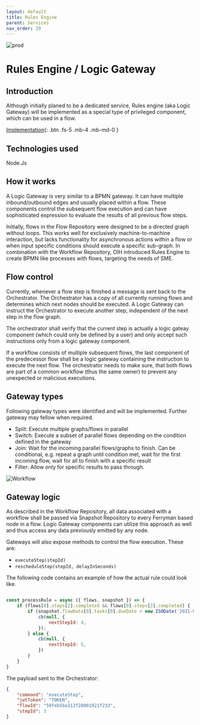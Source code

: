 ```yaml
---
layout: default
title: Rules Engine
parent: Services
nav_order: 19
---
```


<!-- Description Guidelines

Please note:
Use the full links to reference other files or images! Relative links will not work under our theme settings settings.
-->

<!-- please choose the appropriate batch and delete/comment the others  -->
![prod](https://img.shields.io/badge/Status-Production-brightgreen.svg)


# **Rules Engine / Logic Gateway** <!-- make sure spelling is consistent with other sources and within this document -->

## Introduction

<!-- 2 sentences: what does it do and how -->
Although initially planed to be a dedicated service, Rules engine (aka Logic Gateway) will be implemented as a special type of privileged component, which can be used in a flow.   

[Implementation](https://github.com/openintegrationhub/openintegrationhub/tree/master/lib/logic-gateway){: .btn .fs-5 .mb-4 .mb-md-0 }

## Technologies used
<!-- please name and elaborate on other technologies or standards the service uses -->

Node.Js

## How it works
<!-- describe core functionalities and underlying concepts in more detail -->
A Logic Gateway is very similar to a BPMN gateway. It can have multiple inbound/outbound edges and usually placed within a flow. These components control the subsequent flow execution and can have sophisticated expression to evaluate the results of all previous flow steps.

Initially, flows in the Flow Repository were designed to be a directed graph without loops. This works well for exclusively machine-to-machine interaction, but lacks functionality for asynchronous actions within a flow or when input specific conditions should execute a specific sub-graph. In combination with the Workflow Repository, OIH introduced Rules Engine to create BPMN like processes with flows, targeting the needs of SME.

## Flow control

Currently, whenever a flow step is finished a message is sent back to the Orchestrator. The Orchestrator has a copy of all currently running flows and determines which next nodes should be executed. A Logic Gateway can instruct the Orchestrator to execute another step, independent of the next step in the flow graph. 

The orchestrator shall verify that the current step is actually a logic gateay component (which could only be defined by a user) and only accept such instructions only from a logic gateway component. 

If a workflow consists of multiple subsequent flows, the last component of the predecessor flow shall be a logic gateway containing the instruction to execute the next flow. The orchestrator needs to make sure, that both flows are part of a common workflow (thus the same owner) to prevent any unexpected or malicious executions. 

## Gateway types

Following gateway types were identified and will be implemented. Further gateway may fellow when required.

* Split: Execute multiple graphs/flows in parallel
* Switch: Execute a subset of parallel flows depending on the condition defined in the gateway
* Join: Wait for the incoming parallel flows/graphs to finish. Can be conditional, e.g. repeat a graph until condition met, wait for the first incoming flow, wait for all to finish with a specific result
* Filter: Allow only for specific results to pass through.

![Workflow](https://raw.githubusercontent.com/openintegrationhub/openintegrationhub.github.io/master/assets/images/Workflow-Repository-3.png)


## Gateway logic

As described in the Workflow Repository, all data associated with a workflow shall be passed via Snapshot Repository to every Ferryman based node in a flow. Logic Gateway components can utilize this approach as well and thus access any data previously emitted by any node.

Gateways will also expose methods to control the flow execution. These are:
* `executeStep(stepId)`
* `rescheduleStep(stepId, delayInSeconds)`

The following code contains an example of how the actual rule could look like.
```js

const processRule = async ({ flows, snapshot }) => {
    if (flows[0].steps[2].completed && flows[0].steps[3].completed) {
        if (snapshot.flowData[0].tasks[0].dueDate < new ISODate('2021-01-012T00:00:00.007Z')) {
            cb(null, {
                nextStepId: 4,
            });    
        } else {
            cb(null, {
                nextStepId: 5,
            })
        }       
    }
}
```

The payload sent to the Orchestrator:

```json
{
    "command": "executeStep",
    "jwtToken": "TOKEN",
    "flowId": "59feb5ba112f28001921f233",
    "stepId": 3
}
```

